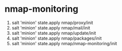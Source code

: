 # nmap-monitoring
1. salt 'minion' state.apply nmap/proxy/init
2. salt 'minion' state.apply nmap/mail/init
3. salt 'minion' state.apply nmap/update/init
4. salt 'minion' state.apply nmap/packages/init
5. salt 'minion' state.apply nmap/nmap-monitoring/init
